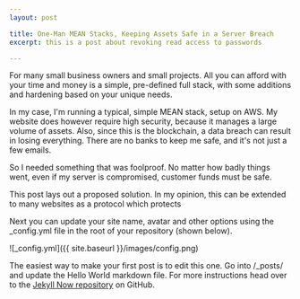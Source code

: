 ```yaml
---
layout: post

title: One-Man MEAN Stacks, Keeping Assets Safe in a Server Breach
excerpt: this is a post about revoking read access to passwords

---
```





For many small business owners and small projects. All you can afford with your time and money is a simple, pre-defined full stack, with some additions and hardening based on your unique needs.

In my case, I'm running a typical, simple MEAN stack, setup on AWS. My website does however require high security, because it manages a large volume of assets.
Also, since this is the blockchain, a data breach can result in losing everything. There are no banks to keep me safe, and it's not just a few emails.

So I needed something that was foolproof. No matter how badly things went, even if my server is compromised, customer funds must be safe.

This post lays out a proposed solution. In my opinion, this can be extended to many websites as a protocol which protects

Next you can update your site name, avatar and other options using the _config.yml file in the root of your repository (shown below).

![_config.yml]({{ site.baseurl }}/images/config.png)

The easiest way to make your first post is to edit this one. Go into /_posts/ and update the Hello World markdown file. For more instructions head over to the [Jekyll Now repository](https://github.com/barryclark/jekyll-now) on GitHub.
